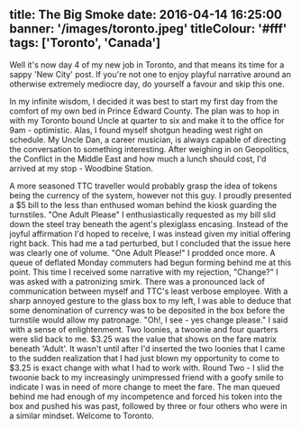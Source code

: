 title: The Big Smoke
date: 2016-04-14 16:25:00
banner: '/images/toronto.jpeg'
titleColour: '#fff'
tags: ['Toronto', 'Canada']
---

Well it's now day 4 of my new job in Toronto, and that means its time for a sappy 'New City' post. If you're not one to enjoy playful narrative around an otherwise extremely mediocre day, do yourself a favour and skip this one.

In my infinite wisdom, I decided it was best to start my first day from the comfort of my own bed in Prince Edward County. The plan was to hop in with my Toronto bound Uncle at quarter to six  and make it to the office for 9am - optimistic. Alas, I found myself shotgun heading west right on schedule. My Uncle Dan, a career musician, is always capable of directing the conversation to something interesting. After weighing in on Geopolitics, the Conflict in the Middle East and how much a lunch should cost, I'd arrived at my stop - Woodbine Station.

A more seasoned TTC traveller would probably grasp the idea of tokens being the currency of the system, however not this guy. I proudly presented a $5 bill to the less than enthused woman behind the kiosk guarding the turnstiles. "One Adult Please" I enthusiastically requested as my bill slid down the steel tray beneath the agent's plexiglass encasing. Instead of the joyful affirmation I'd hoped to receive, I was instead given my initial offering right back. This had me a tad perturbed, but I concluded that the issue here was clearly one of volume. "One Adult Please!" I prodded once more. A queue of deflated Monday commuters had begun forming behind me at this point. This time I received some narrative with my rejection, "Change?" I was asked with a patronizing smirk. There was a pronounced lack of communication between myself and TTC's least verbose employee. With a sharp annoyed gesture to the glass box to my left, I was able to deduce that some denomination of currency was to be deposited in the box before the turnstile would allow my patronage. "Oh!, I see - yes change please." I said with a sense of enlightenment. Two loonies, a twoonie and four quarters were slid back to me. $3.25 was the value that shows on the fare matrix beneath 'Adult'. It wasn't until after I'd inserted the two loonies that I came to the sudden realization that I had just blown my opportunity to come to $3.25 is exact change with what I had to work with. Round Two - I slid the twoonie back to my increasingly unimpressed friend with a goofy smile to indicate I was in need of more change to meet the fare. The man queued behind me had enough of my incompetence and forced his token into the box and pushed his was past, followed by three or four others who were in a similar mindset. Welcome to Toronto.